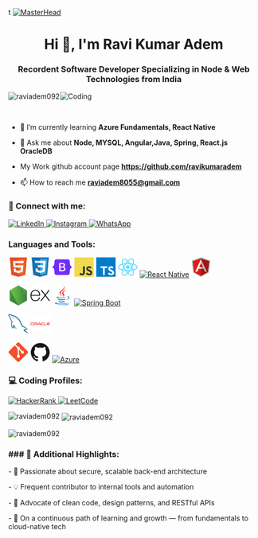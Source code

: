t
[![MasterHead](https://user-images.githubusercontent.com/115386517/225841791-e6eb2fcf-6de1-45ec-a5e8-0c321f0af245.gif)](raviadem092.io)
<h1 align="center">Hi 👋, I'm Ravi Kumar Adem</h1>
<h3 align="center">Recordent Software Developer Specializing in Node & Web Technologies from India</h3>
<img align="right"alt="Coding"width="400"src="https://cdn.dribbble.com/users/1162077/screenshots/3848914/media/7ed7d5ca074b48b328150e5a231e8d1f.gif">

<p align="left"> <img src="https://komarev.com/ghpvc/?username=raviadem092&label=Profile%20views&color=0e75b6&style=flat" alt="raviadem092" /> </p>

<p align="left"> <a href="https://twitter.com/" target="blank"><img src="https://img.shields.io/twitter/follow/?logo=twitter&style=for-the-badge" alt="" /></a> </p>

- 🌱 I’m currently learning **Azure Fundamentals, React Native**

- 💬 Ask me about **Node, MYSQL, Angular,Java, Spring, React.js OracleDB**
-  My Work github account page **https://github.com/ravikumaradem**

- 📫 How to reach me **raviadem8055@gmail.com**

<h3 align="left">🤝 Connect with me:</h3>
<p align="left">
  <a href="https://linkedin.com/in/puzzlebyteravikumar" target="_blank">
    <img src="https://cdn.jsdelivr.net/gh/devicons/devicon/icons/linkedin/linkedin-original.svg" alt="LinkedIn" width="40" height="40"/>
  </a>
  <a href="https://www.instagram.com/ravikumaradem_17?igsh=MW50OG85YjJ4M2JhbQ==" target="_blank">
    <img src="https://img.shields.io/badge/Instagram-%23E4405F.svg?&style=for-the-badge&logo=instagram&logoColor=white" alt="Instagram" />
  </a>
  <a href="https://wa.me/916300686036" target="_blank">
    <img src="https://img.shields.io/badge/WhatsApp-25D366?style=for-the-badge&logo=whatsapp&logoColor=white" alt="WhatsApp" />
  </a>
</p>


<h3 align="left">Languages and Tools:</h3>
<p align="left">
  <!-- Web -->
  <a href="#"><img src="https://raw.githubusercontent.com/devicons/devicon/master/icons/html5/html5-original.svg" alt="HTML5" width="40" height="40"/></a>
  <a href="#"><img src="https://raw.githubusercontent.com/devicons/devicon/master/icons/css3/css3-original.svg" alt="CSS3" width="40" height="40"/></a>
  <a href="#"><img src="https://raw.githubusercontent.com/devicons/devicon/master/icons/bootstrap/bootstrap-plain.svg" alt="Bootstrap" width="40" height="40"/></a>
  <a href="#"><img src="https://raw.githubusercontent.com/devicons/devicon/master/icons/javascript/javascript-original.svg" alt="JavaScript" width="40" height="40"/></a>
  <a href="#"><img src="https://raw.githubusercontent.com/devicons/devicon/master/icons/typescript/typescript-original.svg" alt="TypeScript" width="40" height="40"/></a>
  <a href="#"><img src="https://raw.githubusercontent.com/devicons/devicon/master/icons/react/react-original.svg" alt="React" width="40" height="40"/></a>
  <a href="#"><img src="https://reactnative.dev/img/header_logo.svg" alt="React Native" width="40" height="40"/></a>
  <a href="#"><img src="https://raw.githubusercontent.com/devicons/devicon/master/icons/angularjs/angularjs-original.svg" alt="Angular" width="40" height="40"/></a>

  <!-- Backend -->
  <a href="#"><img src="https://raw.githubusercontent.com/devicons/devicon/master/icons/nodejs/nodejs-original.svg" alt="Node.js" width="40" height="40"/></a>
  <a href="#"><img src="https://raw.githubusercontent.com/devicons/devicon/master/icons/express/express-original.svg" alt="Express.js" width="40" height="40"/></a>
  <a href="#"><img src="https://raw.githubusercontent.com/devicons/devicon/master/icons/java/java-original.svg" alt="Java" width="40" height="40"/></a>
  <a href="#"><img src="https://www.vectorlogo.zone/logos/springio/springio-icon.svg" alt="Spring Boot" width="40" height="40"/></a>

  <!-- Databases -->
  <a href="#"><img src="https://raw.githubusercontent.com/devicons/devicon/master/icons/mysql/mysql-original.svg" alt="MySQL" width="40" height="40"/></a>
  <a href="#"><img src="https://raw.githubusercontent.com/devicons/devicon/master/icons/oracle/oracle-original.svg" alt="OracleDB" width="40" height="40"/></a>

  <!-- Cloud, Version Control -->
  <a href="#"><img src="https://raw.githubusercontent.com/devicons/devicon/master/icons/git/git-original.svg" alt="Git" width="40" height="40"/></a>
  <a href="#"><img src="https://raw.githubusercontent.com/devicons/devicon/master/icons/github/github-original.svg" alt="GitHub" width="40" height="40"/></a>
  <a href="#"><img src="https://cdn.jsdelivr.net/gh/devicons/devicon/icons/azure/azure-original.svg" alt="Azure" width="40" height="40"/></a>
</p>

<h3 align="left">💻 Coding Profiles:</h3>
<p align="left">
  <!-- HackerRank -->
  <a href="https://www.hackerrank.com/profile/raviadem8055" target="_blank">
    <img src="https://img.shields.io/badge/HackerRank-2EC866?style=for-the-badge&logo=hackerrank&logoColor=white" alt="HackerRank" />
  </a>
  <!-- LeetCode -->
  <a href="https://leetcode.com/u/ravikumaradem/" target="_blank">
    <img src="https://img.shields.io/badge/LeetCode-FFA116?style=for-the-badge&logo=leetcode&logoColor=black" alt="LeetCode" />
  </a>
</p>


<p><img align="left" src="https://github-readme-stats.vercel.app/api/top-langs?username=raviadem092&show_icons=true&locale=en&layout=compact" alt="raviadem092" /></p>

<p>&nbsp;<img align="center" src="https://github-readme-stats.vercel.app/api?username=raviadem092&show_icons=true&locale=en" alt="raviadem092" /></p>

<p><img align="center" src="https://github-readme-streak-stats.herokuapp.com/?user=raviadem092&" alt="raviadem092" /></p>

<h3 align="left">### 🚀 Additional Highlights:</h3>
<p align="left">- 🔐 Passionate about secure, scalable back-end architecture</p>
<p align="left">- 💡 Frequent contributor to internal tools and automation</p>
<p align="left">- 📘 Advocate of clean code, design patterns, and RESTful APIs</p>
<p align="left">- 🎯 On a continuous path of learning and growth — from fundamentals to cloud-native tech</p>
